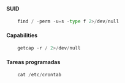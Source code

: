 #### SUID

```python
	find / -perm -u=s -type f 2>/dev/null
```
#### Capabilities

```python
	getcap -r / 2>/dev/null
```
#### Tareas programadas

```python
	cat /etc/crontab
```

